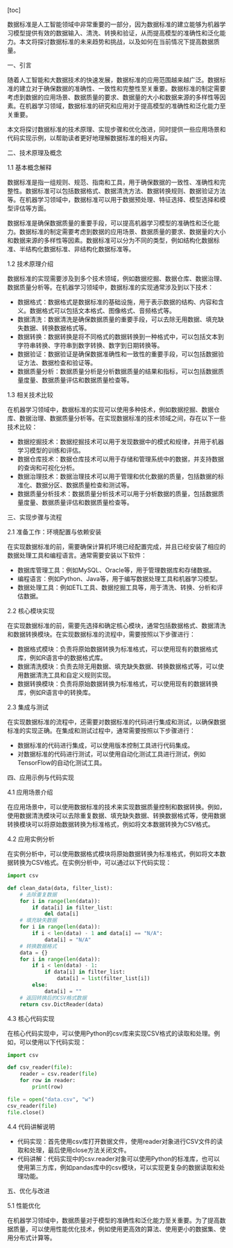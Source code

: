 
[toc]                    
                
                
数据标准是人工智能领域中非常重要的一部分，因为数据标准的建立能够为机器学习模型提供有效的数据输入、清洗、转换和验证，从而提高模型的准确性和泛化能力。本文将探讨数据标准的未来趋势和挑战，以及如何在当前情况下提高数据质量。

一、引言

随着人工智能和大数据技术的快速发展，数据标准的应用范围越来越广泛。数据标准的建立对于确保数据的准确性、一致性和完整性至关重要。数据标准的制定需要考虑到数据的应用场景、数据质量的要求、数据量的大小和数据来源的多样性等因素。在机器学习领域，数据标准的研究和应用对于提高模型的准确性和泛化能力至关重要。

本文将探讨数据标准的技术原理、实现步骤和优化改进，同时提供一些应用场景和代码实现示例，以帮助读者更好地理解数据标准的相关内容。

二、技术原理及概念

1.1 基本概念解释

数据标准是指一组规则、规范、指南和工具，用于确保数据的一致性、准确性和完整性。数据标准可以包括数据格式、数据清洗方法、数据转换规则、数据验证方法等。在机器学习领域中，数据标准可以用于数据预处理、特征选择、模型选择和模型评估等方面。

数据标准是确保数据质量的重要手段，可以提高机器学习模型的准确性和泛化能力。数据标准的制定需要考虑到数据的应用场景、数据质量的要求、数据量的大小和数据来源的多样性等因素。数据标准可以分为不同的类型，例如结构化数据标准、半结构化数据标准、非结构化数据标准等。

1.2 技术原理介绍

数据标准的实现需要涉及到多个技术领域，例如数据挖掘、数据仓库、数据治理、数据质量分析等。在机器学习领域中，数据标准的实现通常涉及到以下技术：

- 数据格式：数据格式是数据标准的基础设施，用于表示数据的结构、内容和含义。数据格式可以包括文本格式、图像格式、音频格式等。
- 数据清洗：数据清洗是确保数据质量的重要手段，可以去除无用数据、填充缺失数据、转换数据格式等。
- 数据转换：数据转换是将不同格式的数据转换到一种格式中，可以包括文本到字符串转换、字符串到数字转换、数字到日期转换等。
- 数据验证：数据验证是确保数据准确性和一致性的重要手段，可以包括数据验证方法、数据检查和验证等。
- 数据质量分析：数据质量分析是分析数据质量的结果和指标，可以包括数据质量度量、数据质量评估和数据质量检查等。

1.3 相关技术比较

在机器学习领域中，数据标准的实现可以使用多种技术，例如数据挖掘、数据仓库、数据治理、数据质量分析等。在实现数据标准的技术领域之间，存在以下一些技术比较：

- 数据挖掘技术：数据挖掘技术可以用于发现数据中的模式和规律，并用于机器学习模型的训练和评估。
- 数据仓库技术：数据仓库技术可以用于存储和管理系统中的数据，并支持数据的查询和可视化分析。
- 数据治理技术：数据治理技术可以用于管理和优化数据的质量，包括数据的标准化、数据分区、数据质量检查和测试等。
- 数据质量分析技术：数据质量分析技术可以用于分析数据的质量，包括数据质量度量、数据质量评估和数据质量检查等。

三、实现步骤与流程

2.1 准备工作：环境配置与依赖安装

在实现数据标准的前，需要确保计算机环境已经配置完成，并且已经安装了相应的数据处理工具和编程语言。通常需要安装以下软件：

- 数据库管理工具：例如MySQL、Oracle等，用于管理数据库和存储数据。
- 编程语言：例如Python、Java等，用于编写数据处理工具和机器学习模型。
- 数据处理工具：例如ETL工具、数据挖掘工具等，用于清洗、转换、分析和评估数据。

2.2 核心模块实现

在实现数据标准的前，需要先选择和确定核心模块，通常包括数据格式、数据清洗和数据转换模块。在实现数据标准的流程中，需要按照以下步骤进行：

- 数据格式模块：负责将原始数据转换为标准格式，可以使用现有的数据格式库，例如R语言中的数据格式库。
- 数据清洗模块：负责去除无用数据、填充缺失数据、转换数据格式等，可以使用数据清洗工具和自定义规则实现。
- 数据转换模块：负责将原始数据转换为标准格式，可以使用现有的数据转换库，例如R语言中的转换库。

2.3 集成与测试

在实现数据标准的流程中，还需要对数据标准的代码进行集成和测试，以确保数据标准的实现正确。在集成和测试过程中，通常需要按照以下步骤进行：

- 数据标准的代码进行集成，可以使用版本控制工具进行代码集成。
- 对数据标准的代码进行测试，可以使用自动化测试工具进行测试，例如TensorFlow的自动化测试工具。

四、应用示例与代码实现

4.1 应用场景介绍

在应用场景中，可以使用数据标准的技术来实现数据质量控制和数据转换。例如，使用数据清洗模块可以去除重复数据、填充缺失数据、转换数据格式等，使用数据转换模块可以将原始数据转换为标准格式，例如将文本数据转换为CSV格式。

4.2 应用实例分析

在实例分析中，可以使用数据格式模块将原始数据转换为标准格式，例如将文本数据转换为CSV格式。在实例分析中，可以通过以下代码实现：

```python
import csv

def clean_data(data, filter_list):
    # 去除重复数据
    for i in range(len(data)):
        if data[i] in filter_list:
            del data[i]
    # 填充缺失数据
    for i in range(len(data)):
        if i < len(data) - 1 and data[i] == "N/A":
            data[i] = "N/A"
    # 转换数据格式
    data = {}
    for i in range(len(data)):
        if i < len(data) - 1:
            if data[i] in filter_list:
                data[i] = list(filter_list[i])
        else:
            data[i] = ""
    # 返回转换后的CSV格式数据
    return csv.DictReader(data)
```

4.3 核心代码实现

在核心代码实现中，可以使用Python的csv库来实现CSV格式的读取和处理。例如，可以使用以下代码实现：

```python
import csv

def csv_reader(file):
    reader = csv.reader(file)
    for row in reader:
        print(row)

file = open("data.csv", "w")
csv_reader(file)
file.close()
```

4.4 代码讲解说明

- 代码实现：首先使用csv库打开数据文件，使用reader对象进行CSV文件的读取和处理，最后使用close方法关闭文件。
- 代码讲解：代码实现中的csv.reader对象可以使用Python的标准库，也可以使用第三方库，例如pandas库中的csv模块，可以实现更复杂的数据读取和处理功能。

五、优化与改进

5.1 性能优化

在机器学习领域中，数据质量对于模型的准确性和泛化能力至关重要。为了提高数据质量，可以使用性能优化技术，例如使用更高效的算法、使用更小的数据集、使用分布式计算等。

